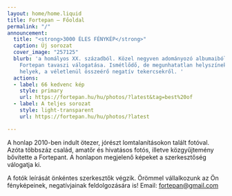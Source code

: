 ```yaml
---
layout: home/home.liquid
title: Fortepan — Főoldal
permalink: "/"
announcement:
  title: "<strong>3000 ÉLES FÉNYKÉP</strong>"
  caption: Új sorozat
  cover_image: "257125"
  blurb: 'a homályos XX. századból. Közel negyven adományozó albumaiból készült a
    Fortepan tavaszi válogatása. Ismétlődő, de megunhatatlan helyszínek, helyzetek,
    helyek, a véletlenül összeérő negatív tekercsekről. '
  actions:
  - label: 66 kedvenc kép
    style: primary
    url: https://fortepan.hu/hu/photos/?latest&tag=best%20of
  - label: A teljes sorozat
    style: light-transparent
    url: https://fortepan.hu/hu/photos/?latest

---
```

A honlap 2010-ben indult ötezer, jórészt lomtalanításokon talált fotóval. Azóta többszáz család, amatőr és hivatásos fotós, illetve közgyűjtemény bővítette a Fortepant. A honlapon megjelenő képeket a szerkesztőség válogatja ki.

A fotók leírását önkéntes szerkesztők végzik. Örömmel vállalkozunk az Ön fényképeinek, negatívjainak feldolgozására is! Email: [fortepan@gmail.com](mailto:fortepan@gmail.com)